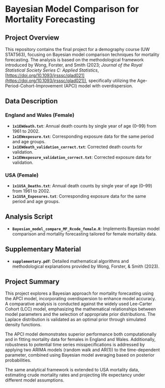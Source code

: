 # Bayesian Model Comparison for Mortality Forecasting

## Project Overview

This repository contains the final project for a demography course (UW STAT563), focusing on Bayesian model comparison techniques for mortality forecasting. The analysis is based on the methodological framework introduced by Wong, Forster, and Smith (2023; *Journal of the Royal Statistical Society Series C: Applied Statistics*, [https://doi.org/10.1093/jrsssc/qlad021](https://doi.org/10.1093/jrsssc/qlad021)), specifically utilizing the Age-Period-Cohort-Improvement (APCI) model with overdispersion.


## Data Description

### England and Wales (Female)
- **`1x1EWdeath.txt`**: Annual death counts by single year of age (0–99) from 1961 to 2002.
- **`1x1EWexposure.txt`**: Corresponding exposure data for the same period and age groups.
- **`1x1EWdeath_validation_correct.txt`**: Corrected death counts for validation.
- **`1x1EWexposure_validation_correct.txt`**: Corrected exposure data for validation.

### USA (Female)
- **`1x1USA_Deaths.txt`**: Annual death counts by single year of age (0–99) from 1961 to 2002.
- **`1x1USA_Exposures.txt`**: Corresponding exposure data for the same period and age groups.

## Analysis Script

- **`Bayesian_model_compare_MF_Rcode_female.R`**: Implements Bayesian model comparison and mortality forecasting tailored for female mortality data.

## Supplementary Material

- **`supplementary.pdf`**: Detailed mathematical algorithms and methodological explanations provided by Wong, Forster, & Smith (2023).

## Project Summary

This project explores a Bayesian approach for mortality forecasting using the APCI model, incorporating overdispersion to enhance model accuracy. A comparative analysis is conducted against the widely used Lee-Carter Cohort (LCC) model, emphasizing the mathematical relationships between model parameters and the selection of appropriate prior distributions. The Laplace distribution is validated as an optimal prior through simulated density functions.

The APCI model demonstrates superior performance both computationally and in fitting mortality data for females in England and Wales. Additionally, robustness to potential time series misspecifications is addressed by applying two ARIMA models (random walk and AR(1)) to the time-dependent parameter, combined using Bayesian model averaging based on posterior probabilities.

The same analytical framework is extended to USA mortality data, estimating crude mortality rates and projecting life expectancy under different model assumptions.
